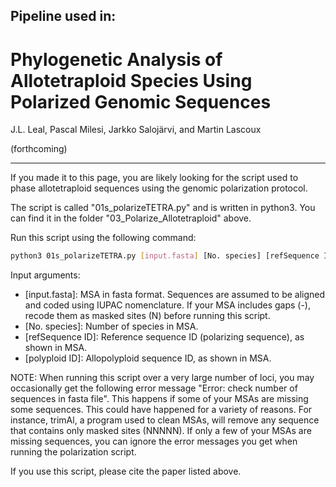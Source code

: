 ## Pipeline used in:

# Phylogenetic Analysis of Allotetraploid Species Using Polarized Genomic Sequences
J.L. Leal, Pascal Milesi, Jarkko Salojärvi, and Martin Lascoux

(forthcoming)

____


If you made it to this page, you are likely looking for the script used to phase allotetraploid sequences using the genomic polarization protocol.

The script is called "01s_polarizeTETRA.py" and is written in python3. You can find it in the folder "03_Polarize_Allotetraploid" above.

Run this script using the following command:

```bash
python3 01s_polarizeTETRA.py [input.fasta] [No. species] [refSequence ID] [polyploid ID]
```

Input arguments:
- [input.fasta]: MSA in fasta format. Sequences are assumed to be aligned and coded using IUPAC nomenclature. 
  If your MSA includes gaps (-), recode them as masked sites (N) before running this script.                   
- [No. species]: Number of species in MSA.
- [refSequence ID]: Reference sequence ID (polarizing sequence), as shown in MSA.
- [polyploid ID]: Allopolyploid sequence ID, as shown in MSA.

NOTE: When running this script over a very large number of loci, you may occasionally get the following error message "Error: check number of sequences in fasta file". This happens if some of your MSAs are missing some sequences. This could have happened for a variety of reasons. For instance, trimAl, a program used to clean MSAs, will remove any sequence that contains only masked sites (NNNNN). If only a few of your MSAs are missing sequences, you can ignore the error messages you get when running the polarization script.

If you use this script, please cite the paper listed above.
